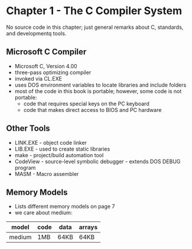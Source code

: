 # Chapter 1 - The C Compiler System

No source code in this chapter; just general remarks about C, standards, and developmentq    tools.

## Microsoft C Compiler

- Microsoft C, Version 4.00
- three-pass optimizing compiler
- invoked via CL.EXE
- uses DOS environment variables to locate libraries and include folders
- most of the code in this book is portable; however, some code is not portable:
    - code that requires special keys on the PC keyboard
    - code that makes direct access to BIOS and PC hardware

## Other Tools

- LINK.EXE - object code linker
- LIB.EXE - used to create static libraries
- make - project/build automation tool
- CodeView - source-level symbolic debugger - extends DOS DEBUG program
- MASM - Macro assembler

## Memory Models
- Lists different memory models on page 7
- we care about medium:

|model|code|data|arrays|
|---|---|---|---|
|medium|1MB|64KB|64KB|
